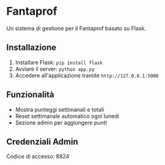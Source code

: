 # Fantaprof
Un sistema di gestione per il Fantaprof basato su Flask.

## Installazione
1. Installare Flask: `pip install flask`
2. Avviare il server: `python app.py`
3. Accedere all'applicazione tramite `http://127.0.0.1:5000`

## Funzionalità
- Mostra punteggi settimanali e totali
- Reset settimanale automatico ogni lunedì
- Sezione admin per aggiungere punti

## Credenziali Admin
Codice di accesso: 8824